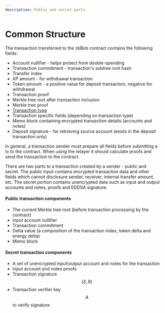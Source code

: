 ```yaml
---
description: Public and secret parts
---
```


# Common Structure

The transaction transferred to the zkBob contract contains the following fields:

* Account nullifier - helps protect from double-spending
* Transaction commitment - transaction's subtree root hash
* Transfer index
* XP amount - for withdrawal transaction
* Token amount - a positive value for deposit transaction, negative for withdrawal
* Transaction proof
* Merkle tree root after transaction inclusion
* Merkle tree proof
* [Transaction type](transaction-types.md)
* Transaction specific fields (depending on transaction type)
* Memo block containing encrypted transaction details (accounts and notes)
* Deposit signature - for retrieving source account (exists in the deposit transaction only)

In general, a transaction sender must prepare all fields before submitting a tx to the contract. When using the relayer it should calculate proofs and send the transaction to the contract.

There are two parts to a transaction created by a sender -  public and secret. The public input contains encrypted transaction data and other fields which cannot disclosure sender, receiver, internal transfer amount, etc. The secret portion contains unencrypted data such as input and output accounts and notes, proofs and EDDSA signature.

#### Public transaction components

* The current Merkle tree root (before transaction processing by the contract)
* Input account nullifier
* Transaction commitment
* Delta value (a composition of the transaction index, token delta and energy delta)
* Memo block

#### Secret transaction components

* A set of unencrypted input\output account and notes for the transaction
* Input account and notes proofs
* Transaction signature $$(S, R)$$
* Transaction verifier key $$A$$ to verify signature



